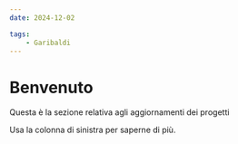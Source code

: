 ```yaml
---
date: 2024-12-02

tags:
    - Garibaldi
---
```


# Benvenuto
Questa è la sezione relativa agli aggiornamenti dei progetti

Usa la colonna di sinistra per saperne di più.